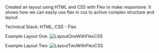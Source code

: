 Created an layout using HTML and CSS with Flex to make responsive. It shows how we can easily use flex in css to achive complex structure and layout.

Technical Stack:
HTML, CSS - Flex

Example Layout One:
![LayoutOneWithFlexCSS](https://github.com/user-attachments/assets/33961c74-f350-4188-8f2e-ca624cd7c8b1)

Example Layout Two:
![LayoutTwoWithFlexCSS](https://github.com/user-attachments/assets/b1519466-6802-4d72-a475-d506071d99fb)



